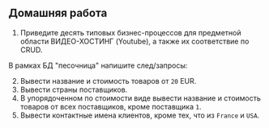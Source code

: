 ## Домашняя работа

1. Приведите десять типовых бизнес-процессов для предметной области ВИДЕО-ХОСТИНГ (Youtube), а также их соответствие по CRUD.

В рамках БД "песочница" напишите след/запросы:

2. Вывести название и стоимость товаров от `20` EUR. 
3. Вывести страны поставщиков.
4. В упорядоченном по стоимости виде вывести название и стоимость товаров от всех поставщиков, кроме поставщика `1`. 
5. Вывести контактные имена клиентов, кроме тех, что из `France` и `USA`.